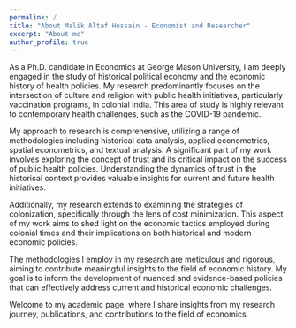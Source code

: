 ```yaml
---
permalink: /
title: "About Malik Altaf Hussain - Economist and Researcher"
excerpt: "About me"
author_profile: true
---
```


As a Ph.D. candidate in Economics at George Mason University, I am deeply engaged in the study of historical political economy and the economic history of health policies. My research predominantly focuses on the intersection of culture and religion with public health initiatives, particularly vaccination programs, in colonial India. This area of study is highly relevant to contemporary health challenges, such as the COVID-19 pandemic.

My approach to research is comprehensive, utilizing a range of methodologies including historical data analysis, applied econometrics, spatial econometrics, and textual analysis. A significant part of my work involves exploring the concept of trust and its critical impact on the success of public health policies. Understanding the dynamics of trust in the historical context provides valuable insights for current and future health initiatives.

Additionally, my research extends to examining the strategies of colonization, specifically through the lens of cost minimization. This aspect of my work aims to shed light on the economic tactics employed during colonial times and their implications on both historical and modern economic policies.

The methodologies I employ in my research are meticulous and rigorous, aiming to contribute meaningful insights to the field of economic history. My goal is to inform the development of nuanced and evidence-based policies that can effectively address current and historical economic challenges.

Welcome to my academic page, where I share insights from my research journey, publications, and contributions to the field of economics.
